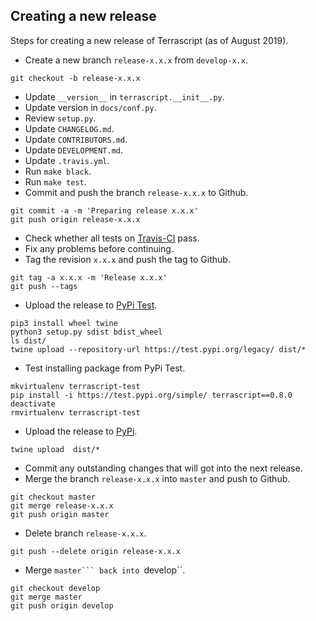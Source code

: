 ## Creating a new release

Steps for creating a new release of Terrascript (as of August 2019).

* Create a new branch ``release-x.x.x`` from ``develop-x.x``. 
```
git checkout -b release-x.x.x
```
* Update ``__version__`` in ``terrascript.__init__.py``.
* Update version in ``docs/conf.py``.
* Review ``setup.py``.
* Update ``CHANGELOG.md``.
* Update ``CONTRIBUTORS.md``.
* Update ``DEVELOPMENT.md``.
* Update ``.travis.yml``.
* Run ``make black``.
* Run ``make test``.
* Commit and push the branch ``release-x.x.x`` to Github.
```
git commit -a -m 'Preparing release x.x.x'
git push origin release-x.x.x
```
* Check whether all tests on [Travis-CI](https://www.travis-ci.org/mjuenema/python-terrascript) pass.
* Fix any problems before continuing.
* Tag the revision ``x.x.x`` and push the tag to Github.
```
git tag -a x.x.x -m 'Release x.x.x'
git push --tags
```
* Upload the release to [PyPi Test](https://test.pypi.org/project/terrascript/).
```
pip3 install wheel twine
python3 setup.py sdist bdist_wheel
ls dist/
twine upload --repository-url https://test.pypi.org/legacy/ dist/*
```
* Test installing package from PyPi Test.
```
mkvirtualenv terrascript-test
pip install -i https://test.pypi.org/simple/ terrascript==0.8.0
deactivate
rmvirtualenv terrascript-test
```
* Upload the release to [PyPi](https://pypi.org/project/terrascript/).
```
twine upload  dist/*
```
* Commit any outstanding changes that will got into the next release.
* Merge the branch ``release-x.x.x`` into ``master`` and push to Github.
```
git checkout master
git merge release-x.x.x
git push origin master
```
* Delete branch ``release-x.x.x``.
```
git push --delete origin release-x.x.x
```
* Merge ``master``` back into ``develop``.
```
git checkout develop
git merge master
git push origin develop
```
